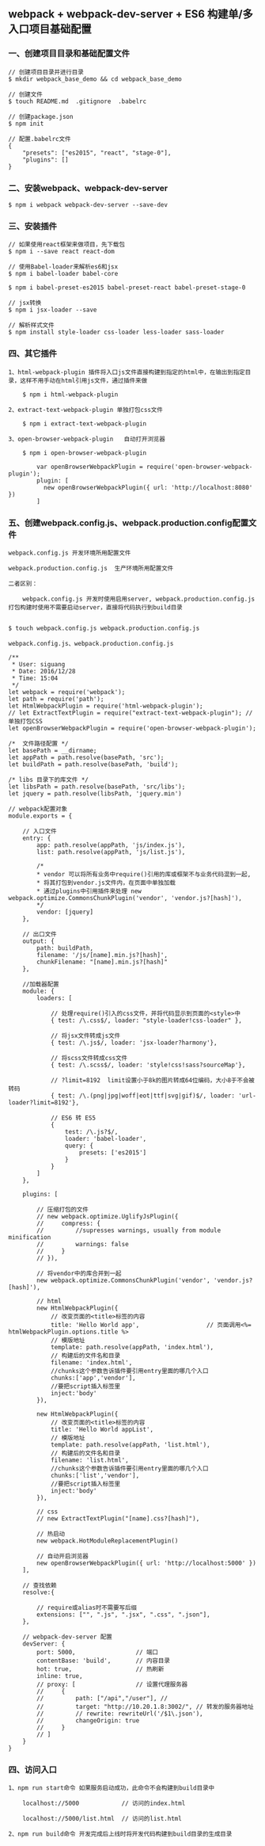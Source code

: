 
## webpack + webpack-dev-server + ES6 构建单/多入口项目基础配置

### 一、创建项目目录和基础配置文件

	// 创建项目目录并进行目录
	$ mkdir webpack_base_demo && cd webpack_base_demo  	

	// 创建文件
	$ touch README.md  .gitignore  .babelrc 

	// 创建package.json
	$ npm init 								

	// 配置.babelrc文件
	{
		"presets": ["es2015", "react", "stage-0"],
		"plugins": []
	}


### 二、安装webpack、webpack-dev-server

	$ npm i webpack webpack-dev-server --save-dev


### 三、安装插件

	// 如果使用react框架来做项目，先下载包
	$ npm i --save react react-dom

	// 使用Babel-loader来解析es6和jsx
	$ npm i babel-loader babel-core

	$ npm i babel-preset-es2015 babel-preset-react babel-preset-stage-0

	// jsx转换
	$ npm i jsx-loader --save

	// 解析样式文件
	$ npm install style-loader css-loader less-loader sass-loader	


### 四、其它插件

	1、html-webpack-plugin 插件将入口js文件直接构建到指定的html中，在输出到指定目录，这样不用手动在html引用js文件，通过插件来做
	
		$ npm i html-webpack-plugin 

	2、extract-text-webpack-plugin 单独打包css文件
	
		$ npm i extract-text-webpack-plugin

	3、open-browser-webpack-plugin   自动打开浏览器

		$ npm i open-browser-webpack-plugin

			var openBrowserWebpackPlugin = require('open-browser-webpack-plugin');
			plugin: [
			  new openBrowserWebpackPlugin({ url: 'http://localhost:8080' })
			]


### 五、创建webpack.config.js、webpack.production.config配置文件

	webpack.config.js 开发环境所用配置文件

	webpack.production.config.js  生产环境所用配置文件

	二者区别：

		webpack.config.js 开发时使用启用server, webpack.production.config.js 打包构建时使用不需要启动server，直接将代码执行到build目录
	

	$ touch webpack.config.js webpack.production.config.js

	webpack.config.js、webpack.production.config.js

	/**
	 * User: siguang
	 * Date: 2016/12/28
	 * Time: 15:04
	 */
	let webpack = require('webpack');
	let path = require('path');
	let HtmlWebpackPlugin = require('html-webpack-plugin');
	// let ExtractTextPlugin = require("extract-text-webpack-plugin"); // 单独打包CSS
	let openBrowserWebpackPlugin = require('open-browser-webpack-plugin');

	/*  文件路径配置 */
	let basePath = __dirname;
	let appPath = path.resolve(basePath, 'src');
	let buildPath = path.resolve(basePath, 'build');

	/* libs 目录下的库文件 */
	let libsPath = path.resolve(basePath, 'src/libs');
	let jquery = path.resolve(libsPath, 'jquery.min')

	// webpack配置对象
	module.exports = {

	    // 入口文件
	    entry: {
	        app: path.resolve(appPath, 'js/index.js'),
	        list: path.resolve(appPath, 'js/list.js'),

	        /* 
	        * vendor 可以将所有业务中require()引用的库或框架不与业务代码混到一起, 
	        * 将其打包到vendor.js文件内，在页面中单独加载
	        * 通过plugins中引用插件来处理 new webpack.optimize.CommonsChunkPlugin('vendor', 'vendor.js?[hash]'),
	        */
	        vendor: [jquery]
	    },

	    // 出口文件
	    output: {
	        path: buildPath,
	        filename: '/js/[name].min.js?[hash]',
	        chunkFilename: "[name].min.js?[hash]"
	    },

	    //加载器配置
	    module: {
	        loaders: [

	            // 处理require()引入的css文件，并将代码显示到页面的<style>中
	            { test: /\.css$/, loader: "style-loader!css-loader" },

	            // 将jsx文件转成js文件
	            { test: /\.js$/, loader: 'jsx-loader?harmony'},

	            // 将scss文件转成css文件
	            { test: /\.scss$/, loader: 'style!css!sass?sourceMap'},

	            // ?limit=8192  limit设置小于8k的图片转成64位编码，大小8于不会被转码
	            { test: /\.(png|jpg|woff|eot|ttf|svg|gif)$/, loader: 'url-loader?limit=8192'},

	            // ES6 转 ES5
	            {    
	                test: /\.js?$/,
	                loader: 'babel-loader',
	                query: {
	                    presets: ['es2015']
	                }
	            }   
	        ]
	    },

	    plugins: [

	        // 压缩打包的文件
	        // new webpack.optimize.UglifyJsPlugin({
	        //     compress: {
	        //         //supresses warnings, usually from module minification
	        //         warnings: false
	        //     }
	        // }),

	        // 将vendor中的库合并到一起
	        new webpack.optimize.CommonsChunkPlugin('vendor', 'vendor.js?[hash]'),    

	        // html
	        new HtmlWebpackPlugin({
	            // 改变页面的<title>标签的内容 
	            title: 'Hello World app',                   // 页面调用<%= htmlWebpackPlugin.options.title %>
	            // 模版地址
	            template: path.resolve(appPath, 'index.html'),
	            // 构建后的文件名和目录
	            filename: 'index.html',
	            //chunks这个参数告诉插件要引用entry里面的哪几个入口
	            chunks:['app','vendor'],
	            //要把script插入标签里
	            inject:'body'
	        }),

	        new HtmlWebpackPlugin({
	            // 改变页面的<title>标签的内容 
	            title: 'Hello World appList', 
	            // 模版地址
	            template: path.resolve(appPath, 'list.html'),
	            // 构建后的文件名和目录
	            filename: 'list.html',
	            //chunks这个参数告诉插件要引用entry里面的哪几个入口
	            chunks:['list','vendor'],
	            //要把script插入标签里
	            inject:'body'
	        }),

	        // css
	        // new ExtractTextPlugin("[name].css?[hash]"),

	        // 热启动
	        new webpack.HotModuleReplacementPlugin()

	        // 自动开启浏览器
        	new openBrowserWebpackPlugin({ url: 'http://localhost:5000' })
	    ],

	    // 查找依赖
	    resolve:{

	        // require或alias时不需要写后缀
	        extensions: ["", ".js", ".jsx", ".css", ".json"],
	    },

	    // webpack-dev-server 配置
	    devServer: {
	        port: 5000,                 // 端口
	        contentBase: 'build',       // 内容目录
	        hot: true,		            // 热刷新
	        inline: true,
	        // proxy: [                 // 设置代理服务器
	        //     {
	        //         path: ["/api","/user"], //
	        //         target: "http://10.20.1.8:3002/", // 转发的服务器地址
	        //         // rewrite: rewriteUrl('/$1\.json'),
	        //         changeOrigin: true
	        //     }
	        // ]
	    }
	}


### 四、访问入口 

	1、npm run start命令 如果服务启动成功，此命令不会构建到build目录中

		localhost://5000 			// 访问的index.html

		localhost://5000/list.html 	// 访问的list.html

	2、npm run build命令 开发完成后上线时将开发代码构建到build目录的生成目录

